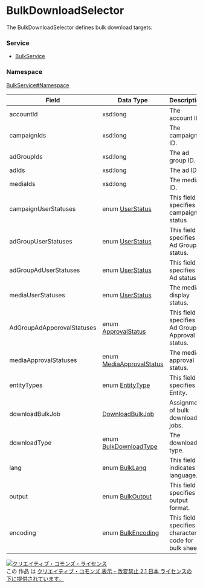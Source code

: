 # BulkDownloadSelector
The BulkDownloadSelector defines bulk download targets.
### Service
+ [BulkService](../../services/BulkService.md)

### Namespace
[BulkService#Namespace](../../services/BulkService.md#namespace)

| Field | Data Type | Description | Restriction | 
|---|---|---|---|
| accountId| xsd:long| The account ID.| Req |
| campaignIds| xsd:long| The campaign ID.| Opt |
| adGroupIds| xsd:long| The ad group ID.| Opt |
| adIds| xsd:long| The ad ID.| Opt |
| mediaIds| xsd:long| The media ID.| Opt |
| campaignUserStatuses| enum <a href="./UserStatus.md">UserStatus</a>| This field specifies campaign status| Opt |
| adGroupUserStatuses| enum <a href="./UserStatus.md">UserStatus</a>| This field specifies Ad Group status.| Opt |
| adGroupAdUserStatuses| enum <a href="./UserStatus.md">UserStatus</a>| This field specifies Ad status.| Opt |
| mediaUserStatuses| enum <a href="./UserStatus.md">UserStatus</a>| The media display status.| Opt |
| AdGroupAdApporovalStatuses| enum <a href="./ApprovalStatus.md">ApprovalStatus</a>| This field specifies Ad Group Approval status.| Opt |
| mediaApprovalStatuses| enum <a href="./MediaApprovalStatus.md">MediaApprovalStatus</a>| The media approval status.| Opt |
| entityTypes| enum <a href="./EntityType.md">EntityType</a>| This field specifies Entity.| Opt |
| downloadBulkJob| <a href="./DownloadBulkJob.md">DownloadBulkJob</a>| Assignment of bulk download jobs.| Opt |
| downloadType| enum <a href="./BulkDownloadType.md">BulkDownloadType</a>| The download type.| Req |
| lang| enum <a href="./BulkLang.md">BulkLang</a>| This field indicates language.| Opt |
| output| enum <a href="./BulkOutput.md">BulkOutput</a>| This field specifies output format.| Req |
| encoding| enum <a href="./BulkEncoding.md">BulkEncoding</a>| This field specifies character code for bulk sheet.| Req |

<a rel="license" href="http://creativecommons.org/licenses/by-nd/2.1/jp/"><img alt="クリエイティブ・コモンズ・ライセンス" style="border-width:0" src="https://i.creativecommons.org/l/by-nd/2.1/jp/88x31.png" /></a><br />この 作品 は <a rel="license" href="http://creativecommons.org/licenses/by-nd/2.1/jp/">クリエイティブ・コモンズ 表示 - 改変禁止 2.1 日本 ライセンスの下に提供されています。</a>
